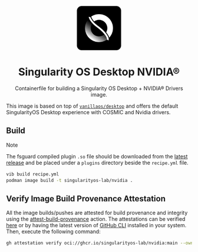 <div align="center">
  <img src="https://raw.githubusercontent.com/singularityos-lab/brand/refs/heads/main/Icon.png" height="120">
  <h1 align="center">Singularity OS Desktop NVIDIA®</h1>
  <p align="center">Containerfile for building a Singularity OS Desktop + NVIDIA® Drivers image.</p>
</div>

This image is based on top of [`vanillaos/desktop`](https://github.com/singularityos-lab/desktop-image/pkgs/container/desktop) and offers the default SingularityOS Desktop experience with COSMIC and Nvidia drivers.

## Build

> [!NOTE]
> The fsguard compiled plugin `.so` file should be downloaded from the [latest release](https://github.com/Vanilla-OS/vib-fsguard/releases/latest) and be placed under a `plugins` directory beside the `recipe.yml` file.

```bash
vib build recipe.yml
podman image build -t singularityos-lab/nvidia .
```

## Verify Image Build Provenance Attestation

All the image builds/pushes are attested for build provenance and integrity using the [attest-build-provenance](https://github.com/actions/attest-build-provenance) action. The attestations can be verified [here](https://github.com/singularityos-lab/nvidia-image/attestations) or by having the latest version of [GitHub CLI](https://github.com/cli/cli/releases/latest) installed in your system. Then, execute the following command:

```sh
gh attestation verify oci://ghcr.io/singularityos-lab/nvidia:main --owner singularityos-lab
```
